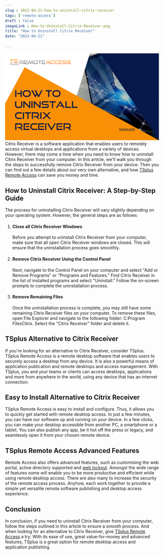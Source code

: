 ```yaml
---
slug : 2023-04-21-how-to-uninstall-citrix-receiver
tags: ['remote-access']
draft : false 
imageLink : How-to-Uninstall-Citrix-Receiver.png
title: "How to Uninstall Citrix Receiver"
date: "2023-04-21"

---
```


 [![Title of article "How to Uninstall Citrix Receiver", TSplus logo and link, illustrated by a picture of an open laptop and a smartphone with an image of a network emerging from it.](./images/How-to-Uninstall-Citrix-Receiver.png)](https://tsplus.net/remote-access/)Citrix Receiver is a software application that enables users to remotely access virtual desktops and applications from a variety of devices. However, there may come a time when you need to know how to uninstall Citrix Receiver from your computer. In this article, we'll walk you through the steps to successfully remove Citrix Receiver from your device. Then you can find out a few details about our very own alternative, and how [TSplus Remote Access](https://tsplus.net/remote-access/features/) can save you money and time.

## How to Uninstall Citrix Receiver: A Step-by-Step Guide

The process for uninstalling Citrix Receiver will vary slightly depending on your operating system. However, the general steps are as follows:

1. #### Close all Citrix Receiver Windows
    
    Before you attempt to uninstall Citrix Receiver from your computer, make sure that all open Citrix Receiver windows are closed. This will ensure that the uninstallation process goes smoothly.
    
2. #### Remove Citrix Receiver Using the Control Panel
    
    Next, navigate to the Control Panel on your computer and select "Add or Remove Programs" or "Programs and Features." Find Citrix Receiver in the list of installed programs and select "Uninstall." Follow the on-screen prompts to complete the uninstallation process.
    
3. #### Remove Remaining Files
    
    Once the uninstallation process is complete, you may still have some remaining Citrix Receiver files on your computer. To remove these files, open File Explorer and navigate to the following folder: C:Program FilesCitrix. Select the "Citrix Receiver" folder and delete it.
    

## TSplus Alternative to Citrix Receiver

If you're looking for an alternative to Citrix Receiver, consider TSplus. TSplus Remote Access is a remote desktop software that enables users to securely access a desktop from any device. It is also a powerful means of application publication and remote desktops and access management. With TSplus, you and your teams or clients can access desktops, applications and more from anywhere in the world, using any device that has an internet connection.

## Easy to Install Alternative to Citrix Receiver

TSplus Remote Access is easy to install and configure. Thus, it allows you to quickly get started with remote desktop access. In just a few minutes, you can have our software up and running on your device. In a few clicks, you can make your desktop accessible from another PC, a smartphone or a tablet. You can also publish any app, be it hot off the press or legacy, and seamlessly open it from your chosen remote device.

## TSplus Remote Access Advanced Features

Remote Access also offers advanced features, such as customising the web portal, active directory supported and [web lockout](https://docs.terminalserviceplus.com/tsplus/web-lockout). Amongst the wide range of features some will enable you to be more productive and efficient while using remote desktop access. There are also many to increase the security of the remote access process. Anyhow, each work together to provide a simple yet versatile remote software publishing and desktop access experience.

## Conclusion

In conclusion, if you need to uninstall Citrix Receiver from your computer, follow the steps outlined in this article to ensure a smooth process. And when looking for an alternative to Citrix Receiver, give [TSplus Remote Access](https://tsplus.net/remote-access/) a try. With its ease of use, great value-for-money and advanced features, TSplus is a great option for remote desktop access and application publishing.
